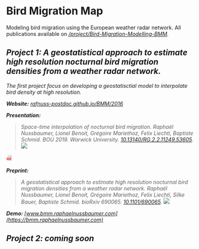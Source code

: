 # Bird Migration Map

Modeling bird migration using the European weather radar network. All publications available on <a href="https://www.researchgate.net/project/Bird-Migration-Modelling-BMM"><i class="ai ai-researchgate">/project/Bird-Migration-Modelling-BMM</a>. 

## Project 1: A geostatistical approach to estimate high resolution nocturnal bird migration densities from a weather radar network.
The first project focus on developing a geostatisctial model to interpolate bird density at high resolution.

**Website:** [rafnuss-postdoc.github.io/BMM/2016](https://rafnuss-postdoc.github.io/BMM/2016)

**Presentation:**
> Space-time interpolation of nocturnal bird migration. Raphaël Nussbaumer, Lionel Benoit, Grégoire Mariethoz, Felix Liechti, Baptiste Schmid. *BOU 2019*. Warwick University. <i class="ai ai-doi">[10.13140/RG.2.2.11249.53605](https://doi.org/10.13140/RG.2.2.11249.53605). <a href="https://docs.google.com/viewer?url=https://www.researchgate.net/profile/Raphael_Nussbaumer/publication/332028742_Space-time_interpolation_of_nocturnal_bird_migration/links/5c9b85cda6fdccd4603f1120/Space-time-interpolation-of-nocturnal-bird-migration.pdf"><img height="10" src="https://image.flaticon.com/icons/png/512/337/337946.png"/></a>
  
  ![drawing](pdf.png)

**Preprint:**
> A geostatistical approach to estimate high resolution nocturnal bird migration densities from a weather radar network. Raphaël Nussbaumer, Lionel Benoit, Grégoire Mariethoz, Felix Liechti, Silke Bauer, Baptiste Schmid. bioRxiv 690065. <i class="ai ai-doi">[10.1101/690065](https://doi.org/10.1101/690065). [<img style="height: 1rem;" src="https://image.flaticon.com/icons/png/512/337/337946.png">](https://docs.google.com/viewer?url=https://www.biorxiv.org/content/early/2019/07/02/690065.full.pdf)

**Demo:** [www.bmm.raphaelnussbaumer.com](https://bmm.raphaelnussbaumer.com)


## Project 2: coming soon


<link rel="stylesheet" href="https://cdn.rawgit.com/jpswalsh/academicons/master/css/academicons.min.css">
